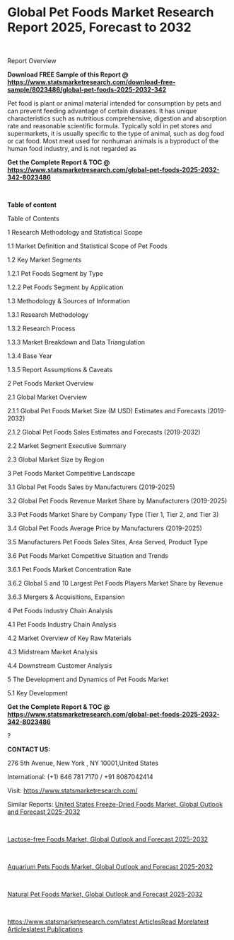 <h1>Global Pet Foods Market Research Report 2025, Forecast to 2032</h1><br/><p>Report Overview</p>
 
 
 
 <p><strong>Download FREE Sample of this Report @ <a href="https://www.statsmarketresearch.com/download-free-sample/8023486/global-pet-foods-2025-2032-342">https://www.statsmarketresearch.com/download-free-sample/8023486/global-pet-foods-2025-2032-342</a></strong></p>
 
 
 
 <p>Pet food is plant or animal material intended for consumption by pets and can prevent feeding advantage of certain diseases. It has unique characteristics such as nutritious comprehensive, digestion and absorption rate and reasonable scientific formula. Typically sold in pet stores and supermarkets, it is usually specific to the type of animal, such as dog food or cat food. Most meat used for nonhuman animals is a byproduct of the human food industry, and is not regarded as</p>
 
 
 
 <div><b>Get the Complete Report & TOC @ <a href="https://www.statsmarketresearch.com/global-pet-foods-2025-2032-342-8023486">https://www.statsmarketresearch.com/global-pet-foods-2025-2032-342-8023486</a></b></div>
 
 
 
 <p><br />
 
 <b>Table of content</b></p>
 
 
 
 <p>Table of Contents<br />
 
 1 Research Methodology and Statistical Scope<br />
 
 1.1 Market Definition and Statistical Scope of Pet Foods<br />
 
 1.2 Key Market Segments<br />
 
 1.2.1 Pet Foods Segment by Type<br />
 
 1.2.2 Pet Foods Segment by Application<br />
 
 1.3 Methodology & Sources of Information<br />
 
 1.3.1 Research Methodology<br />
 
 1.3.2 Research Process<br />
 
 1.3.3 Market Breakdown and Data Triangulation<br />
 
 1.3.4 Base Year<br />
 
 1.3.5 Report Assumptions & Caveats<br />
 
 2 Pet Foods Market Overview<br />
 
 2.1 Global Market Overview<br />
 
 2.1.1 Global Pet Foods Market Size (M USD) Estimates and Forecasts (2019-2032)<br />
 
 2.1.2 Global Pet Foods Sales Estimates and Forecasts (2019-2032)<br />
 
 2.2 Market Segment Executive Summary<br />
 
 2.3 Global Market Size by Region<br />
 
 3 Pet Foods Market Competitive Landscape<br />
 
 3.1 Global Pet Foods Sales by Manufacturers (2019-2025)<br />
 
 3.2 Global Pet Foods Revenue Market Share by Manufacturers (2019-2025)<br />
 
 3.3 Pet Foods Market Share by Company Type (Tier 1, Tier 2, and Tier 3)<br />
 
 3.4 Global Pet Foods Average Price by Manufacturers (2019-2025)<br />
 
 3.5 Manufacturers Pet Foods Sales Sites, Area Served, Product Type<br />
 
 3.6 Pet Foods Market Competitive Situation and Trends<br />
 
 3.6.1 Pet Foods Market Concentration Rate<br />
 
 3.6.2 Global 5 and 10 Largest Pet Foods Players Market Share by Revenue<br />
 
 3.6.3 Mergers & Acquisitions, Expansion<br />
 
 4 Pet Foods Industry Chain Analysis<br />
 
 4.1 Pet Foods Industry Chain Analysis<br />
 
 4.2 Market Overview of Key Raw Materials<br />
 
 4.3 Midstream Market Analysis<br />
 
 4.4 Downstream Customer Analysis<br />
 
 5 The Development and Dynamics of Pet Foods Market<br />
 
 5.1 Key Development</p>
 
 
 
 <div><b>Get the Complete Report & TOC @ <a href="https://www.statsmarketresearch.com/global-pet-foods-2025-2032-342-8023486">https://www.statsmarketresearch.com/global-pet-foods-2025-2032-342-8023486</a></b></div>
 
 
 
 <p>? </p>
 
 
 
 <p><b>CONTACT US:</b><br />
 
 276 5th Avenue, New York , NY 10001,United States<br />
 
 International: (+1) 646 781 7170 / +91 8087042414<br />
 
 Visit: <a href="https://www.statsmarketresearch.com/">https://www.statsmarketresearch.com/</a><br />
 
 Similar Reports: <a href="https://www.statsmarketresearch.com/global-pet-foods-2025-2032-342-8023486">United States Freeze-Dried Foods Market, Global Outlook and Forecast 2025-2032</a><br />
 
 <br />
 
 <a href="https://www.statsmarketresearch.com/global-pet-foods-2025-2032-342-8023486">Lactose-free Foods Market, Global Outlook and Forecast 2025-2032</a><br />
 
 <br />
 
 <a href="https://www.statsmarketresearch.com/global-pet-foods-2025-2032-342-8023486">Aquarium Pets Foods Market, Global Outlook and Forecast 2025-2032</a><br />
 
 <br />
 
 <a href="https://www.statsmarketresearch.com/global-pet-foods-2025-2032-342-8023486">Natural Pet Foods Market, Global Outlook and Forecast 2025-2032</a><br />
 
 <br />
 
 <a href="https://gyeongbokgung.com">https://www.statsmarketresearch.com/</a><a href="https://hallyeomaritime.com">latest Articles</a><a href="https://jingwansa.com">Read More</a><a href="https://nguoiviet.jp/">latest Articles</a><a href="https://www.intelmarketresearch.com/">latest Publications</a></p>